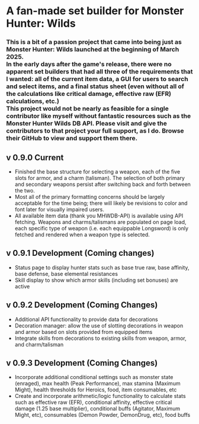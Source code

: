 # A fan-made set builder for Monster Hunter: Wilds

### This is a bit of a passion project that came into being just as Monster Hunter: Wilds launched at the beginning of March 2025. <br/>In the early days after the game's release, there were no apparent set builders that had all three of the requirements that I wanted: all of the current item data, a GUI for users to search and select items, and a final status sheet (even without all of the calculations like critical damage, effective raw (EFR) calculations, etc.) <br/> This project would not be nearly as feasible for a single contributor like myself without fantastic resources such as the Monster Hunter Wilds DB API. Please visit and give the contributors to that project your full support, as I do. Browse their <link href=https://github.com/LartTyler/MHWDB-API>GitHub</link> to view and support them there.

## v 0.9.0 Current
- Finished the base structure for selecting a weapon, each of the five slots for armor, and a charm (talisman). The selection of both primary and secondary weapons persist after switching back and forth between the two.
- Most all of the primary formatting concerns should be largely acceptable for the time being; there will likely be revisions to color and font later for visually impaired users.
- All available item data (thank you MHWDB-API) is available using API fetching. Weapons and charms/talismans are populated on page load, each specific type of weapon (i.e. each equippable Longsword) is only fetched and rendered when a weapon type is selected.

## v 0.9.1 Development (Coming changes)
- Status page to display hunter stats such as base true raw, base affinity, base defense, base elemental resistances
- Skill display to show which armor skills (including set bonuses) are active

## v 0.9.2 Development (Coming Changes)
- Additional API functionality to provide data for decorations
- Decoration manager: allow the use of slotting decorations in weapon and armor based on slots provided from equipped items
- Integrate skills from decorations to existing skills from weapon, armor, and charm/talisman

## v 0.9.3 Development (Coming Changes)
- Incorporate additional conditional settings such as monster state (enraged), max health (Peak Performance), max stamina (Maximum Might), health thresholds for Heroics, food, item consumables, etc
- Create and incorporate arithmetic/logic functionality to calculate stats such as effective raw (EFR), conditional affinity, effective critical damage (1.25 base multiplier), conditional buffs (Agitator, Maximum Might, etc), consumables (Demon Powder, DemonDrug, etc), food buffs
